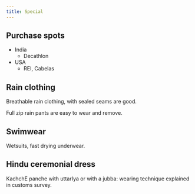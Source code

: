 ```yaml
---
title: Special
---
```


## Purchase spots
- India
  - Decathlon
- USA
  - REI, Cabelas

## Rain clothing

Breathable rain clothing, with sealed seams are good.

Full zip rain pants are easy to wear and remove.

## Swimwear

Wetsuits, fast drying underwear.

## Hindu ceremonial dress

KachchE panche with uttarIya or with a jubba: wearing technique
explained in customs survey.
